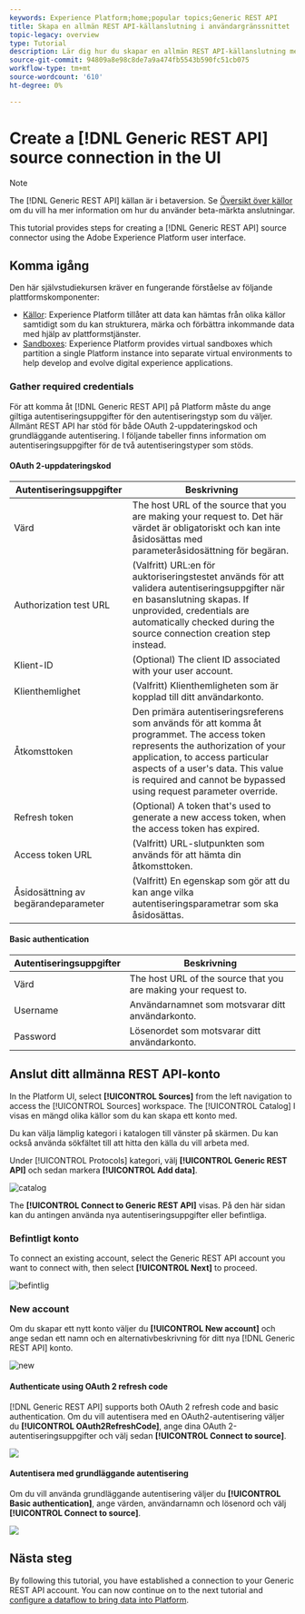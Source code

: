 ```yaml
---
keywords: Experience Platform;home;popular topics;Generic REST API
title: Skapa en allmän REST API-källanslutning i användargränssnittet
topic-legacy: overview
type: Tutorial
description: Lär dig hur du skapar en allmän REST API-källanslutning med Adobe Experience Platform UI.
source-git-commit: 94809a8e98c8de7a9a474fb5543b590fc51cb075
workflow-type: tm+mt
source-wordcount: '610'
ht-degree: 0%

---
```


# Create a [!DNL Generic REST API] source connection in the UI

>[!NOTE]
>
> The [!DNL Generic REST API] källan är i betaversion. Se [Översikt över källor](../../../../home.md#terms-and-conditions) om du vill ha mer information om hur du använder beta-märkta anslutningar.

This tutorial provides steps for creating a [!DNL Generic REST API] source connector using the Adobe Experience Platform user interface.

## Komma igång

Den här självstudiekursen kräver en fungerande förståelse av följande plattformskomponenter:

* [Källor](../../../../home.md): Experience Platform tillåter att data kan hämtas från olika källor samtidigt som du kan strukturera, märka och förbättra inkommande data med hjälp av plattformstjänster.
* [Sandboxes](../../../../../sandboxes/home.md): Experience Platform provides virtual sandboxes which partition a single Platform instance into separate virtual environments to help develop and evolve digital experience applications.

### Gather required credentials

För att komma åt [!DNL Generic REST API] på Platform måste du ange giltiga autentiseringsuppgifter för den autentiseringstyp som du väljer. Allmänt REST API har stöd för både OAuth 2-uppdateringskod och grundläggande autentisering. I följande tabeller finns information om autentiseringsuppgifter för de två autentiseringstyper som stöds.

#### OAuth 2-uppdateringskod

| Autentiseringsuppgifter | Beskrivning |
| --- | --- |
| Värd | The host URL of the source that you are making your request to. Det här värdet är obligatoriskt och kan inte åsidosättas med parameteråsidosättning för begäran. |
| Authorization test URL | (Valfritt) URL:en för auktoriseringstestet används för att validera autentiseringsuppgifter när en basanslutning skapas. If unprovided, credentials are automatically checked during the source connection creation step instead. |
| Klient-ID | (Optional) The client ID associated with your user account. |
| Klienthemlighet | (Valfritt) Klienthemligheten som är kopplad till ditt användarkonto. |
| Åtkomsttoken | Den primära autentiseringsreferens som används för att komma åt programmet. The access token represents the authorization of your application, to access particular aspects of a user&#39;s data. This value is required and cannot be bypassed using request parameter override. |
| Refresh token | (Optional) A token that&#39;s used to generate a new access token, when the access token has expired. |
| Access token URL | (Valfritt) URL-slutpunkten som används för att hämta din åtkomsttoken. |
| Åsidosättning av begärandeparameter | (Valfritt) En egenskap som gör att du kan ange vilka autentiseringsparametrar som ska åsidosättas. |


#### Basic authentication

| Autentiseringsuppgifter | Beskrivning |
| --- | --- |
| Värd | The host URL of the source that you are making your request to. |
| Username | Användarnamnet som motsvarar ditt användarkonto. |
| Password | Lösenordet som motsvarar ditt användarkonto. |

## Anslut ditt allmänna REST API-konto

In the Platform UI, select **[!UICONTROL Sources]** from the left navigation to access the [!UICONTROL Sources] workspace. The [!UICONTROL Catalog] I visas en mängd olika källor som du kan skapa ett konto med.

Du kan välja lämplig kategori i katalogen till vänster på skärmen. Du kan också använda sökfältet till att hitta den källa du vill arbeta med.

Under [!UICONTROL Protocols] kategori, välj **[!UICONTROL Generic REST API]** och sedan markera **[!UICONTROL Add data]**.

![catalog](../../../../images/tutorials/create/generic-rest/catalog.png)

The **[!UICONTROL Connect to Generic REST API]** visas. På den här sidan kan du antingen använda nya autentiseringsuppgifter eller befintliga.

### Befintligt konto

To connect an existing account, select the Generic REST API account you want to connect with, then select **[!UICONTROL Next]** to proceed.

![befintlig](../../../../images/tutorials/create/generic-rest/existing.png)

### New account

Om du skapar ett nytt konto väljer du **[!UICONTROL New account]** och ange sedan ett namn och en alternativbeskrivning för ditt nya [!DNL Generic REST API] konto.

![new](../../../../images/tutorials/create/generic-rest/new.png)

#### Authenticate using OAuth 2 refresh code

[!DNL Generic REST API] supports both OAuth 2 refresh code and basic authentication. Om du vill autentisera med en OAuth2-autentisering väljer du **[!UICONTROL OAuth2RefreshCode]**, ange dina OAuth 2-autentiseringsuppgifter och välj sedan **[!UICONTROL Connect to source]**.

![](../../../../images/tutorials/create/generic-rest/oauth2.png)

#### Autentisera med grundläggande autentisering

Om du vill använda grundläggande autentisering väljer du **[!UICONTROL Basic authentication]**, ange värden, användarnamn och lösenord och välj **[!UICONTROL Connect to source]**.

![](../../../../images/tutorials/create/generic-rest/basic-authentication.png)

## Nästa steg

By following this tutorial, you have established a connection to your Generic REST API account. You can now continue on to the next tutorial and [configure a dataflow to bring data into Platform](../../dataflow/protocols.md).
